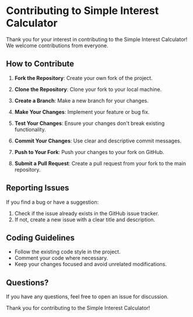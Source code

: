 # Contributing to Simple Interest Calculator

Thank you for your interest in contributing to the Simple Interest Calculator! We welcome contributions from everyone.

## How to Contribute

1. **Fork the Repository**: Create your own fork of the project.

2. **Clone the Repository**: Clone your fork to your local machine.

3. **Create a Branch**: Make a new branch for your changes.

4. **Make Your Changes**: Implement your feature or bug fix.

5. **Test Your Changes**: Ensure your changes don't break existing functionality.

6. **Commit Your Changes**: Use clear and descriptive commit messages.

7. **Push to Your Fork**: Push your changes to your fork on GitHub.

8. **Submit a Pull Request**: Create a pull request from your fork to the main repository.

## Reporting Issues

If you find a bug or have a suggestion:

1. Check if the issue already exists in the GitHub issue tracker.
2. If not, create a new issue with a clear title and description.

## Coding Guidelines

- Follow the existing code style in the project.
- Comment your code where necessary.
- Keep your changes focused and avoid unrelated modifications.

## Questions?

If you have any questions, feel free to open an issue for discussion.

Thank you for contributing to the Simple Interest Calculator!
